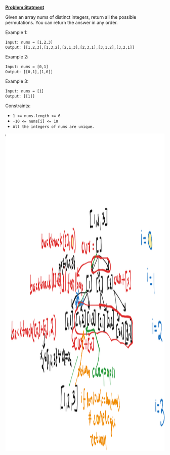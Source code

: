 **[Problem Statment](https://leetcode.com/problems/permutations/)**


Given an array nums of distinct integers, return all the possible permutations. You can return the answer in any order.

 
Example 1:
```
Input: nums = [1,2,3]
Output: [[1,2,3],[1,3,2],[2,1,3],[2,3,1],[3,1,2],[3,2,1]]
```
Example 2:
```
Input: nums = [0,1]
Output: [[0,1],[1,0]]
```
Example 3:
```
Input: nums = [1]
Output: [[1]]
``` 

Constraints:

- `1 <= nums.length <= 6`
- `-10 <= nums[i] <= 10`
- `All the integers of nums are unique.`


<p align = "center">
    <img src = "/submissionImages/LC_46_Permutations.png" align ="center" width="1000" height= "1000"></img>
</p>

